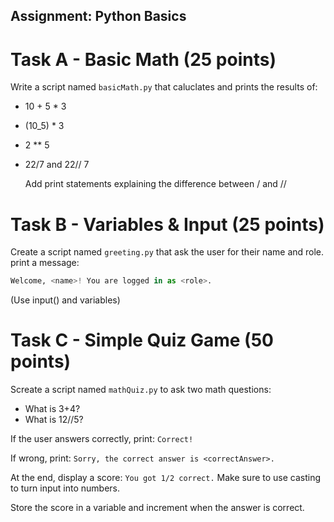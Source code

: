 ## Assignment: Python Basics 
# Task A - Basic Math (25 points)
 Write a script named ```basicMath.py``` that caluclates and prints the results of:
 - 10 + 5 * 3
 - (10_5) * 3
 - 2 ** 5
 - 22/7 and 22// 7

   Add print statements explaining the difference between / and //
   
# Task B - Variables & Input (25 points)
Create a script named ```greeting.py``` that ask the user for their name and role.
print a message:
```python
Welcome, <name>! You are logged in as <role>.
```
(Use input() and variables)

# Task C - Simple Quiz Game (50 points)
Screate a script named ```mathQuiz.py``` to ask two math questions:
- What is 3+4?
- What is 12//5?

If the user answers correctly, print: ```Correct!```

If wrong, print: ```Sorry, the correct answer is <correctAnswer>.```

At the end, display a score: ```You got 1/2 correct.```
Make sure to use casting to turn input into numbers.

Store the score in a variable and increment when the answer is correct.
